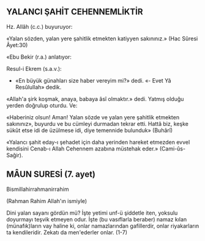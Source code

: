 ## YALANCI ŞAHİT CEHENNEMLİKTİR

Hz. Allâh (c.c.) buyuruyor:

«Yalan sözden, yalan yere şahitlik etmek­ten katiyyen sakınınız.» (Hac Sûresi Âyet:30)

«Ebu Bekir (r.a.) anlatıyor:

Resul-i Ekrem (s.a.v.):

- «En büyük günahları size haber vereyim mi?» dedi. «- Evet Yâ Resûlullah» dedik.

«Allah'a şirk koşmak, anaya, babaya âsî olmaktır.» dedi. Yatmış olduğu yerden doğrulup oturdu. Ve:

«Haberiniz olsun! Aman! Yalan sözde ve yalan yere şahitlik etmekten sakınınız», bu­yurdu ve bu cümleyi durmadan tekrar etti. Hattâ biz, keşke sükût etse idi de üzülmese idi, diye temennide bulunduk» (Buhârî)

«Yalancı şahit eday-ı şehadet için daha yerinden hareket etmezden evvel kendisini Cenab-ı Allah Cehennem azabına müstehak eder.» (Cami-ûs-Sağir).

## MÂUN SURESİ (7. ayet)

Bismillahirrahmanirrahim

(Rahman Rahim Allah'ın ismiyle)

Dini yalan sayanı gördün mü? İşte yeti­mi unf-ü şiddetle iten, yoksulu doyurmayı teş­vik etmeyen odur. İşte (bu vasıflarla beraber) namaz kılan (münafık)ların vay haline ki, on­lar namazlarından gafillerdir, onlar riyakarla­rın ta kendileridir. Zekatı da men'ederler onlar. (1-7)
